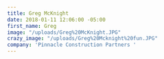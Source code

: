```yaml
---
title: Greg McKnight
date: 2018-01-11 12:06:00 -05:00
first_name: Greg
image: "/uploads/Greg%20McKnight.JPG"
crazy_image: "/uploads/Greg%20Mcknight%20fun.JPG"
company: 'Pinnacle Construction Partners '
---
```


